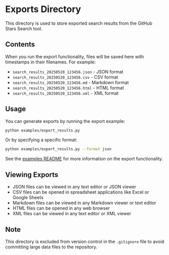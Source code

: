 # Exports Directory

This directory is used to store exported search results from the GitHub Stars Search tool.

## Contents

When you run the export functionality, files will be saved here with timestamps in their filenames. For example:

- `search_results_20250520_123456.json` - JSON format
- `search_results_20250520_123456.csv` - CSV format
- `search_results_20250520_123456.md` - Markdown format
- `search_results_20250520_123456.html` - HTML format
- `search_results_20250520_123456.xml` - XML format

## Usage

You can generate exports by running the export example:

```bash
python examples/export_results.py
```

Or by specifying a specific format:

```bash
python examples/export_results.py --format json
```

See the [examples README](../examples/README.md) for more information on the export functionality.

## Viewing Exports

- JSON files can be viewed in any text editor or JSON viewer
- CSV files can be opened in spreadsheet applications like Excel or Google Sheets
- Markdown files can be viewed in any Markdown viewer or text editor
- HTML files can be opened in any web browser
- XML files can be viewed in any text editor or XML viewer

## Note

This directory is excluded from version control in the `.gitignore` file to avoid committing large data files to the repository.
